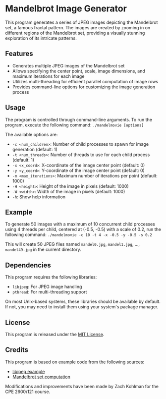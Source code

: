 # Mandelbrot Image Generator

This program generates a series of JPEG images depicting the Mandelbrot set, a famous fractal pattern. The images are created by zooming in on different regions of the Mandelbrot set, providing a visually stunning exploration of its intricate patterns.

## Features

- Generates multiple JPEG images of the Mandelbrot set
- Allows specifying the center point, scale, image dimensions, and maximum iterations for each image
- Utilizes multi-threading for efficient parallel computation of image rows
- Provides command-line options for customizing the image generation process

## Usage

The program is controlled through command-line arguments. To run the program, execute the following command: `./mandelmovie [options]`

The available options are:

- `-c <num_children>`: Number of child processes to spawn for image generation (default: 1)
- `-t <num_threads>`: Number of threads to use for each child process (default: 1)
- `-x <x_coord>`: X-coordinate of the image center point (default: 0)
- `-y <y_coord>`: Y-coordinate of the image center point (default: 0)
- `-m <max_iterations>`: Maximum number of iterations per point (default: 1000)
- `-H <height>`: Height of the image in pixels (default: 1000)
- `-W <width>`: Width of the image in pixels (default: 1000)
- `-h`: Show help information

## Example

To generate 50 images with a maximum of 10 concurrent child processes using 4 threads per child, centered at (-0.5, -0.5) with a scale of 0.2, run the following command: `./mandelmovie -c 10 -t 4 -x -0.5 -y -0.5 -s 0.2`

This will create 50 JPEG files named `mandel0.jpg`, `mandel1.jpg`, ..., `mandel49.jpg` in the current directory.

## Dependencies

This program requires the following libraries:

- `libjpeg`: For JPEG image handling
- `pthread`: For multi-threading support

On most Unix-based systems, these libraries should be available by default. If not, you may need to install them using your system's package manager.

## License

This program is released under the [MIT License](LICENSE).

## Credits

This program is based on example code from the following sources:

- [libjpeg example](https://www.tspi.at/2020/03/20/libjpegexample.html)
- [Mandelbrot set computation](https://users.cs.fiu.edu/~cpoellab/teaching/cop4610_fall22/project3.html)

Modifications and improvements have been made by Zach Kohlman for the CPE 2600/121 course.
